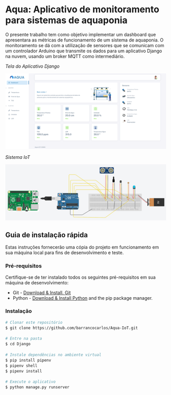 # Aqua: Aplicativo de monitoramento para sistemas de aquaponia

O presente trabalho tem como objetivo implementar um dashboard que apresentara as métricas de
funcionamento de um sistema de aquaponia. O monitoramento se dá com a
utilização de sensores que se comunicam com um controlador Arduino que transmite os
dados para um aplicativo Django na nuvem, usando um broker MQTT como intermediário.

_Tela do Aplicativo Django_

![Alt Text](https://github.com/barrancocarlos/Aqua-IoT/blob/main/Django/static/assets/img/illustrations/home-aqua.png)

_Sistema IoT_

![Alt Text](https://github.com/barrancocarlos/Aqua-IoT/blob/main/Django/static/assets/img/illustrations/circuits.jpg)

## Guia de instalação rápida

Estas instruções fornecerão uma cópia do projeto em funcionamento em sua máquina local para fins de desenvolvimento e teste.

### Pré-requisitos

Certifique-se de ter instalado todos os seguintes pré-requisitos em sua máquina de desenvolvimento:

* Git - [Download & Install. Git](https://git-scm.com/book/en/v2/Getting-Started-Installing-Git)
* Python - [Download & Install Python](https://www.python.org/downloads/) and the pip package manager.

### Instalação

```bash
# Clonar este repositório
$ git clone https://github.com/barrancocarlos/Aqua-IoT.git

# Entre na pasta
$ cd Django

# Instale dependências no ambiente virtual
$ pip install pipenv
$ pipenv shell
$ pipenv install

# Execute o aplicativo
$ python manage.py runserver